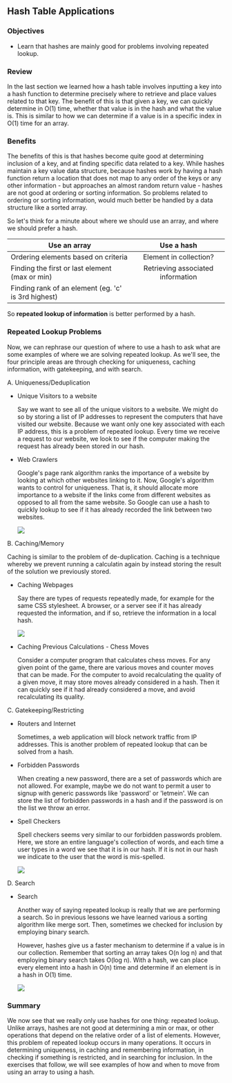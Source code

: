 ## Hash Table Applications

### Objectives

- Learn that hashes are mainly good for problems involving repeated lookup.

### Review

In the last section we learned how a hash table involves inputting a key into a hash function to determine precisely where to retrieve and place values related to that key.  The benefit of this is that given a key, we can quickly determine in O(1) time, whether that value is in the hash and what the value is.  This is similar to how we can determine if a value is in a specific index in O(1) time for an array.

### Benefits

The benefits of this is that hashes become quite good at determining inclusion of a key, and at finding specific data related to a key.  While hashes maintain a key value data structure, because hashes work by having a hash function return a location that does not map to any order of the keys or any other information - but approaches an almost random return value - hashes are not good at ordering or sorting information.  So problems related to ordering or sorting information, would much better be handled by a data structure like a sorted array.   

So let's think for a minute about where we should use an array, and where we should prefer a hash.

| Use an array                             |Use a hash |
| -------------                            |:-------------:|
| Ordering elements based on criteria      | Element in collection?  |
| Finding the first or last element (max or min)| Retrieving associated information|
|Finding rank of an element (eg. 'c' is 3rd highest) |


So **repeated lookup of information** is better performed by a hash.

### Repeated Lookup Problems

Now, we can rephrase our question of where to use a hash to ask what are some examples of where we are solving repeated lookup.  As we'll see, the four principle areas are through checking for uniqueness, caching information, with gatekeeping, and with search.  

A. Uniqueness/Deduplication

*  Unique Visitors to a website

	Say we want to see all of the unique visitors to a website.  We might do so by storing a list of IP addresses to represent the computers that have visited our website.  Because we want only one key associated with each IP address, this is a problem of repeated lookup.  Every time we receive a request to our website, we look to see if the computer making the request has already been stored in our hash.

* Web Crawlers

	Google's page rank algorithm ranks the importance of a website by looking at which other websites linking to it.  Now, Google's algorithm wants to control for uniqueness.  That is, it should allocate more importance to a website if the links come from different websites as opposed to all from the same website.  So Google can use a hash to quickly lookup to see if it has already recorded the link between two websites.      	

	![](https://s3.amazonaws.com/learn-verified/inbound-linking.gif)

B. Caching/Memory

Caching is similar to the problem of de-duplication.  Caching is a technique whereby we prevent running a calculatin again by instead storing the result of the solution we previously stored.  

* Caching Webpages  

	Say there are types of requests repeatedly made, for example for the same CSS stylesheet.  A browser, or a server see if it has already requested the information, and if so, retrieve the information in a local hash.

	![](https://s3.amazonaws.com/learn-verified/http-cache-control-highlight.png)

* Caching Previous Calculations - Chess Moves

	Consider a computer program that calculates chess moves.  For any given point of the game, there are various moves and counter moves that can be made.  For the computer to avoid recalculating the quality of a given move, it may store moves already considered in a hash.  Then it can quickly see if it had already considered a move, and avoid recalculating its quality.

C. Gatekeeping/Restricting

* Routers and Internet

	Sometimes, a web application will block network traffic from IP addresses.  This is another problem of repeated lookup that can be solved from a hash.

* Forbidden Passwords

	When creating a new password, there are a set of passwords which are not allowed.  For example, maybe we do not want to permit a user to signup with generic passwords like 'password' or 'letmein'.  We can store the list of forbidden passwords in a hash and if the password is on the list we throw an error.     

* Spell Checkers

	Spell checkers seems very similar to our forbidden passwords problem.  Here, we store an entire language's collection of words, and each time a user types in a word we see that it is in our hash.  If it is not in our hash we indicate to the user that the word is mis-spelled.

	![](https://s3.amazonaws.com/learn-verified/spell-checker.png)

D. Search

* Search

	Another way of saying repeated lookup is really that we are performing a search.  So in previous lessons we have learned various a sorting algorithm like merge sort.  Then, sometimes we checked for inclusion by employing binary search.

	However, hashes give us a faster mechanism to determine if a value is in our collection.  Remember that sorting an array takes O(n log n) and that employing binary search takes O(log n).  With a hash, we can place every element into a hash in O(n) time and determine if an element is in a hash in O(1) time.  

	![](https://s3.amazonaws.com/learn-verified/misspellings-02.jpg)

### Summary

We now see that we really only use hashes for one thing: repeated lookup.  Unlike arrays, hashes are not good at determining a min or max, or other operations that depend on the relative order of a list of elements.  However, this problem of repeated lookup occurs in many operations.  It occurs in determining uniqueness, in caching and remembering information, in checking if something is restricted, and in searching for inclusion.  In the exercises that follow, we will see examples of how and when to move from using an array to using a hash.
